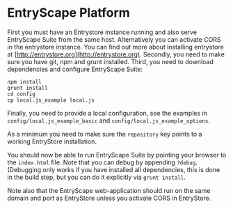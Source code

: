 # EntryScape Platform

First you must have an Entrystore instance running and also serve EntryScape Suite from the same host. Alternatively you can activate CORS in the entrystore instance. You can find out more about installing entrystore at [http://entrystore.org](http://entrystore.org). Secondly, you need to make sure you have git, npm and grunt installed. Third, you need to download dependencies and configure EntryScape Suite:

    npm install
    grunt install
    cd config
    cp local.js_example local.js

Finally, you need to provide a local configuration, see the examples in `config/local.js_example_basic` and `config/local.js_example_options`.

As a minimum you need to make sure the `repository` key points to a working EntryStore installation.

You should now be able to run EntryScape Suite by pointing your browser to the `index.html` file. Note that you can debug by appending `?debug`. (Debugging only works if you have installed all dependencies, this is done in the build step, but you can do it explicitly via `grunt install`.

Note also that the EntryScape web-application should run on the same domain and port as EntryStore unless you activate CORS in EntryStore.